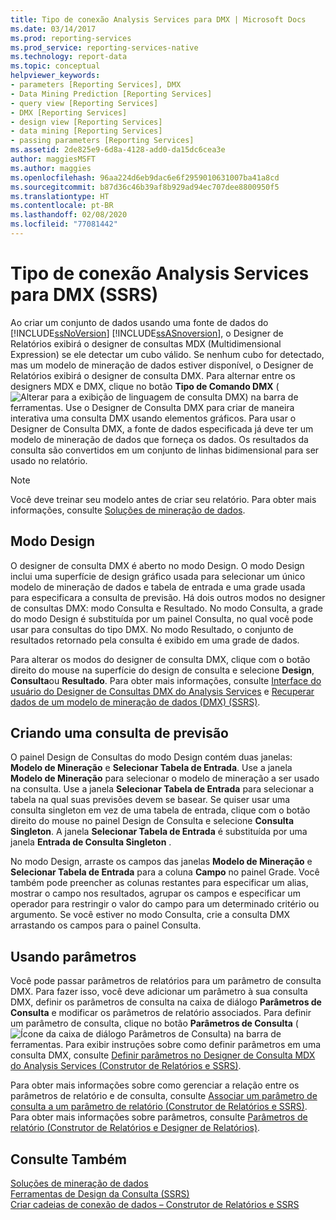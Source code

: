 ```yaml
---
title: Tipo de conexão Analysis Services para DMX | Microsoft Docs
ms.date: 03/14/2017
ms.prod: reporting-services
ms.prod_service: reporting-services-native
ms.technology: report-data
ms.topic: conceptual
helpviewer_keywords:
- parameters [Reporting Services], DMX
- Data Mining Prediction [Reporting Services]
- query view [Reporting Services]
- DMX [Reporting Services]
- design view [Reporting Services]
- data mining [Reporting Services]
- passing parameters [Reporting Services]
ms.assetid: 2de825e9-6d8a-4128-add0-da15dc6cea3e
author: maggiesMSFT
ms.author: maggies
ms.openlocfilehash: 96aa224d6eb9dac6e6f2959010631007ba41a8cd
ms.sourcegitcommit: b87d36c46b39af8b929ad94ec707dee8800950f5
ms.translationtype: HT
ms.contentlocale: pt-BR
ms.lasthandoff: 02/08/2020
ms.locfileid: "77081442"
---
```

# <a name="analysis-services-connection-type-for-dmx-ssrs"></a>Tipo de conexão Analysis Services para DMX (SSRS)
  Ao criar um conjunto de dados usando uma fonte de dados do [!INCLUDE[ssNoVersion](../../includes/ssnoversion-md.md)] [!INCLUDE[ssASnoversion](../../includes/ssasnoversion-md.md)], o Designer de Relatórios exibirá o designer de consultas MDX (Multidimensional Expression) se ele detectar um cubo válido. Se nenhum cubo for detectado, mas um modelo de mineração de dados estiver disponível, o Designer de Relatórios exibirá o designer de consulta DMX. Para alternar entre os designers MDX e DMX, clique no botão **Tipo de Comando DMX** (![Alterar para a exibição de linguagem de consulta DMX](../../reporting-services/report-data/media/rsqdicon-commandtypedmx.gif "Alterar para o modo de exibição de linguagem de consulta DMX")) na barra de ferramentas. Use o Designer de Consulta DMX para criar de maneira interativa uma consulta DMX usando elementos gráficos. Para usar o Designer de Consulta DMX, a fonte de dados especificada já deve ter um modelo de mineração de dados que forneça os dados. Os resultados da consulta são convertidos em um conjunto de linhas bidimensional para ser usado no relatório.  
  
> [!NOTE]  
>  Você deve treinar seu modelo antes de criar seu relatório. Para obter mais informações, consulte [Soluções de mineração de dados](https://docs.microsoft.com/analysis-services/data-mining/data-mining-solutions).  
  
## <a name="design-mode"></a>Modo Design  
 O designer de consulta DMX é aberto no modo Design. O modo Design inclui uma superfície de design gráfico usada para selecionar um único modelo de mineração de dados e tabela de entrada e uma grade usada para especificara a consulta de previsão. Há dois outros modos no designer de consultas DMX: modo Consulta e Resultado. No modo Consulta, a grade do modo Design é substituída por um painel Consulta, no qual você pode usar para consultas do tipo DMX. No modo Resultado, o conjunto de resultados retornado pela consulta é exibido em uma grade de dados.  
  
 Para alterar os modos do designer de consulta DMX, clique com o botão direito do mouse na superfície do design de consulta e selecione **Design**, **Consulta**ou **Resultado**. Para obter mais informações, consulte [Interface do usuário do Designer de Consultas DMX do Analysis Services](../../reporting-services/report-data/analysis-services-dmx-query-designer-user-interface.md) e [Recuperar dados de um modelo de mineração de dados &#40;DMX&#41; &#40;SSRS&#41;](../../reporting-services/report-data/retrieve-data-from-a-data-mining-model-dmx-ssrs.md).  
  
## <a name="designing-a-prediction-query"></a>Criando uma consulta de previsão  
 O painel Design de Consultas do modo Design contém duas janelas: **Modelo de Mineração** e **Selecionar Tabela de Entrada**. Use a janela **Modelo de Mineração** para selecionar o modelo de mineração a ser usado na consulta. Use a janela **Selecionar Tabela de Entrada** para selecionar a tabela na qual suas previsões devem se basear. Se quiser usar uma consulta singleton em vez de uma tabela de entrada, clique com o botão direito do mouse no painel Design de Consulta e selecione **Consulta Singleton**. A janela **Selecionar Tabela de Entrada** é substituída por uma janela **Entrada de Consulta Singleton** .  
  
 No modo Design, arraste os campos das janelas **Modelo de Mineração** e **Selecionar Tabela de Entrada** para a coluna **Campo** no painel Grade. Você também pode preencher as colunas restantes para especificar um alias, mostrar o campo nos resultados, agrupar os campos e especificar um operador para restringir o valor do campo para um determinado critério ou argumento. Se você estiver no modo Consulta, crie a consulta DMX arrastando os campos para o painel Consulta.  
  
## <a name="using-parameters"></a>Usando parâmetros  
 Você pode passar parâmetros de relatórios para um parâmetro de consulta DMX. Para fazer isso, você deve adicionar um parâmetro à sua consulta DMX, definir os parâmetros de consulta na caixa de diálogo **Parâmetros de Consulta** e modificar os parâmetros de relatório associados. Para definir um parâmetro de consulta, clique no botão **Parâmetros de Consulta** (![Ícone da caixa de diálogo Parâmetros de Consulta](../../reporting-services/report-data/media/iconqueryparameter.gif "Ícone da caixa de diálogo Parâmetros de Consulta")) na barra de ferramentas. Para exibir instruções sobre como definir parâmetros em uma consulta DMX, consulte [Definir parâmetros no Designer de Consulta MDX do Analysis Services &#40;Construtor de Relatórios e SSRS&#41;](../../reporting-services/report-data/define-parameters-in-the-mdx-query-designer-for-analysis-services.md).  
  
 Para obter mais informações sobre como gerenciar a relação entre os parâmetros de relatório e de consulta, consulte [Associar um parâmetro de consulta a um parâmetro de relatório &#40;Construtor de Relatórios e SSRS&#41;](../../reporting-services/report-data/associate-a-query-parameter-with-a-report-parameter-report-builder-and-ssrs.md). Para obter mais informações sobre parâmetros, consulte [Parâmetros de relatório &#40;Construtor de Relatórios e Designer de Relatórios&#41;](../../reporting-services/report-design/report-parameters-report-builder-and-report-designer.md).  
  
## <a name="see-also"></a>Consulte Também  
 [Soluções de mineração de dados](https://docs.microsoft.com/analysis-services/data-mining/data-mining-solutions)   
 [Ferramentas de Design da Consulta &#40;SSRS&#41;](../../reporting-services/report-data/query-design-tools-ssrs.md)   
 [Criar cadeias de conexão de dados – Construtor de Relatórios e SSRS](../../reporting-services/report-data/data-connections-data-sources-and-connection-strings-report-builder-and-ssrs.md)  
  
  
